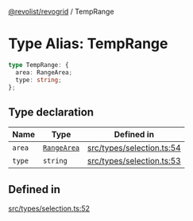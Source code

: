 [@revolist/revogrid](README.md) / TempRange

# Type Alias: TempRange

```ts
type TempRange: {
  area: RangeArea;
  type: string;
};
```

## Type declaration

| Name | Type | Defined in |
| ------ | ------ | ------ |
| `area` | [`RangeArea`](TypeAlias.RangeArea.md) | [src/types/selection.ts:54](https://github.com/revolist/revogrid/blob/7441a116e7c14801fe05f009e2206ea7b70630f5/src/types/selection.ts#L54) |
| `type` | `string` | [src/types/selection.ts:53](https://github.com/revolist/revogrid/blob/7441a116e7c14801fe05f009e2206ea7b70630f5/src/types/selection.ts#L53) |

## Defined in

[src/types/selection.ts:52](https://github.com/revolist/revogrid/blob/7441a116e7c14801fe05f009e2206ea7b70630f5/src/types/selection.ts#L52)
